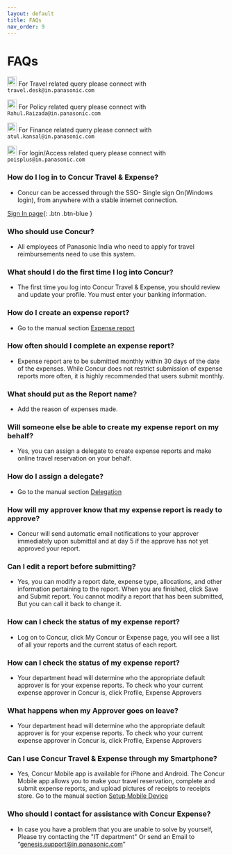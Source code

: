 ```yaml
---
layout: default
title: FAQs
nav_order: 9
---
```

# FAQs


<img src="{{ site.url }}{{ site.baseurl }}\assets\images\bulb.png"  height="22" width="22"> For Travel related query please connect with `travel.desk@in.panasonic.com`

<img src="{{ site.url }}{{ site.baseurl }}\assets\images\bulb.png"  height="22" width="22"> For Policy related query please connect with `Rahul.Raizada@in.panasonic.com`

<img src="{{ site.url }}{{ site.baseurl }}\assets\images\bulb.png"  height="22" width="22"> For Finance related query please connect with `atul.kansal@in.panasonic.com`

<img src="{{ site.url }}{{ site.baseurl }}\assets\images\bulb.png"  height="22" width="22"> For login/Access related query please connect with `poisplus@in.panasonic.com`

### How do I log in to Concur Travel & Expense?
+ Concur can be accessed through the SSO- Single sign On(Windows login), from anywhere with a stable internet connection.

[Sign In page](https://www.concur.in.panasonic.com){: .btn .btn-blue }

### Who should use Concur?
+  All employees of Panasonic India who need to apply for travel reimbursements need to use this system.

### What should I do the first time I log into Concur?
+ The first time you log into Concur Travel & Expense, you should review and update your profile. You must enter your banking information. 

### How do I create an expense report?
+  Go to the manual section <a href="{{ site.url }}{{ site.baseurl }}docs/expences"> Expense report</a>

### How often should I complete an expense report?
+ Expense report are to be submitted monthly within 30 days of the date of the expenses. While Concur does not restrict submission of expense reports more often, it is highly recommended that users submit monthly.

### What should put as the Report name?
+ Add the reason of expenses made.

### Will someone else be able to create my expense report on my behalf?
+ Yes, you can assign a delegate to create expense reports and make online travel reservation on your behalf. 

### How do I assign a delegate?
+ Go to the manual section <a href="{{ site.url }}{{ site.baseurl }}docs/Delegation"> Delegation</a>

### How will my approver know that my expense report is ready to approve?
+  Concur will send automatic email notifications to your approver immediately upon submittal and at day 5 if the approve has not yet approved your report. 

### Can I edit a report before submitting?
+ Yes, you can modify a report date, expense type, allocations, and other information pertaining to the report. When you are finished, click Save and Submit report. You cannot modify a report that has been submitted, But you can call it back to change it.

### How can I check the status of my expense report?
+ Log on to Concur, click My Concur or Expense page, you will see a list of all your reports and the current status of each report.

### How can I check the status of my expense report?
+ Your department head will determine who the appropriate default approver is for your expense reports. To check who your current expense approver in Concur is, click Profile, Expense Approvers

### What happens when my Approver goes on leave?
+ Your department head will determine who the appropriate default approver is for your expense reports. To check who your current expense approver in Concur is, click Profile, Expense Approvers

### Can I use Concur Travel & Expense through my Smartphone?
+ Yes, Concur Mobile app is available for iPhone and Android. The Concur Mobile app allows you to make your travel reservation, complete and submit expense reports, and upload pictures of receipts to receipts store. Go to the manual section <a href="{{ site.url }}{{ site.baseurl }}docs/setup"> Setup Mobile Device</a>

### Who should I contact for assistance with Concur Expense?
+  In case you have a problem that you are unable to solve by yourself, Please try contacting the "IT department" Or send an Email to “genesis.support@in.panasonic.com”